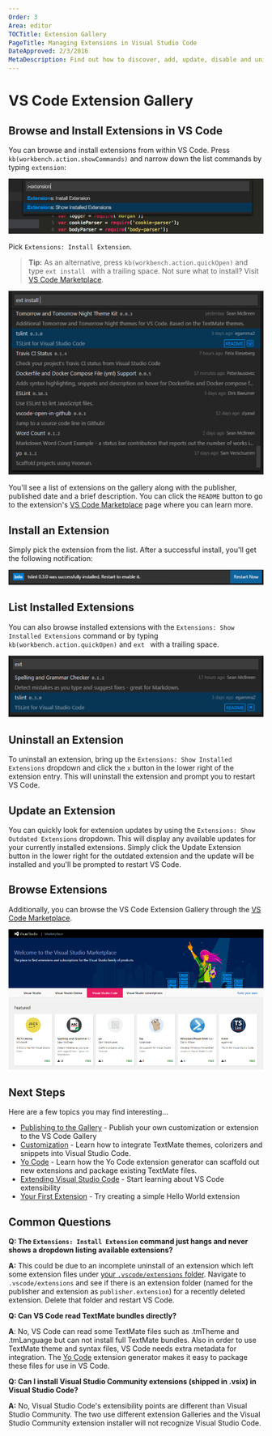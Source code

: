 ```yaml
---
Order: 3
Area: editor
TOCTitle: Extension Gallery
PageTitle: Managing Extensions in Visual Studio Code
DateApproved: 2/3/2016
MetaDescription: Find out how to discover, add, update, disable and uninstall Visual Studio Code extensions (plug-ins) through the Extension Gallery.
---
```


# VS Code Extension Gallery

## Browse and Install Extensions in VS Code

You can browse and install extensions from within VS Code. Press `kb(workbench.action.showCommands)` and narrow down the list commands by typing `extension`:

![F1 Extensions](images/extension-gallery/f1extensions.png)

Pick `Extensions: Install Extension`.

> **Tip:** As an alternative, press `kb(workbench.action.quickOpen)` and type `ext install ` with a trailing space. Not sure what to install? Visit [VS Code Marketplace](https://marketplace.visualstudio.com/#VSCode).

![ext install](images/extension-gallery/ext-install.png)

You'll see a list of extensions on the gallery along with the publisher, published date and a brief description.  You can click the `README` button to go to the extension's [VS Code Marketplace](https://marketplace.visualstudio.com/#VSCode) page where you can learn more.

## Install an Extension

Simply pick the extension from the list. After a successful install, you'll get the following notification:

![installed](images/extension-gallery/installed.png)

## List Installed Extensions

You can also browse installed extensions with the `Extensions: Show Installed Extensions` command or by typing `kb(workbench.action.quickOpen)` and `ext ` with a trailing space.

![installed extensions](images/extension-gallery/installed-extensions.png)

## Uninstall an Extension

To uninstall an extension, bring up the `Extensions: Show Installed Extensions` dropdown and click the `x` button in the lower right of the extension entry. This will uninstall the extension and prompt you to restart VS Code.

## Update an Extension

You can quickly look for extension updates by using the `Extensions: Show Outdated Extensions` dropdown.  This will display any available updates for your currently installed extensions. Simply click the Update Extension button in the lower right for the outdated extension and the update will be installed and you'll be prompted to restart VS Code.

## Browse Extensions

Additionally, you can browse the VS Code Extension Gallery through the [VS Code Marketplace](https://marketplace.visualstudio.com/#VSCode).

![marketplace](images/extension-gallery/marketplace.png) 

## Next Steps
Here are a few topics you may find interesting...

* [Publishing to the Gallery](/docs/tools/vscecli.md) - Publish your own customization or extension to the VS Code Gallery
* [Customization](/docs/customization/overview.md) - Learn how to integrate TextMate themes, colorizers and snippets into Visual Studio Code.
* [Yo Code](/docs/tools/yocode.md) - Learn how the Yo Code extension generator can scaffold out new extensions and package existing TextMate files.
* [Extending Visual Studio Code](/docs/extensions/overview.md) - Start learning about VS Code extensibility
* [Your First Extension](/docs/extensions/example-hello-world.md) - Try creating a simple Hello World extension

## Common Questions

**Q: The `Extensions: Install Extension` command just hangs and never shows a dropdown listing available extensions?**

**A:** This could be due to an incomplete uninstall of an extension which left some extension files under [your `.vscode/extensions` folder](/docs/extensions/install-extension.md#your-extensions-folder).  Navigate to `.vscode/extensions` and see if there is an extension folder (named for the publisher and extension as `publisher.extension`) for a recently deleted extension.  Delete that folder and restart VS Code.  

**Q: Can VS Code read TextMate bundles directly?**

**A**: No, VS Code can read some TextMate files such as .tmTheme and .tmLanguage but can not install full TextMate bundles. Also in order to use TextMate theme and syntax files, VS Code needs extra metadata for integration.  The [Yo Code](/docs/tools/yocode.md) extension generator makes it easy to package these files for use in VS Code.

**Q: Can I install Visual Studio Community extensions (shipped in .vsix) in Visual Studio Code?**

**A:** No, Visual Studio Code's extensibility points are different than Visual Studio Community.  The two use different extension Galleries and the Visual Studio Community extension installer will not recognize Visual Studio Code.


